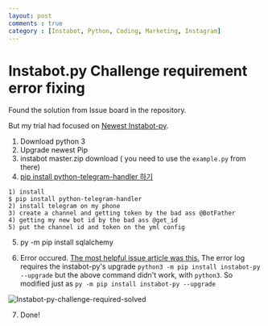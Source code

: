 ```yaml
---
layout: post
comments : true
category : [Instabot, Python, Coding, Marketing, Instagram]
---
```

# Instabot.py Challenge requirement error fixing
Found the solution from Issue board in the repository.

But my trial had focused on [Newest Instabot-py](https://github.com/instabot-py/instabot.py/pull/1788).

1. Download python 3 
2. Upgrade newest Pip
3. instabot master.zip download ( you need to use the `example.py` from there)
4. [pip install python-telegram-handler 하기 ](https://github.com/instabot-py/instabot.py/issues/2133)

```
1) install
$ pip install python-telegram-handler
2) install telegram on my phone
3) create a channel and getting token by the bad ass @BotFather
4) getting my new bot id by the bad ass @get_id
5) put the channel id and token on the yml config
```



5. py -m pip install sqlalchemy

6. Error occured. [The most helpful issue article was this.](https://github.com/instabot-py/instabot.py/issues/2333) The error log requires the instabot-py's upgrade
`python3 -m pip install instabot-py --upgrade`
 but the above command didn't work, with `python3`.
 So modified just as `py -m pip install instabot-py --upgrade`


![Instabot-py-challenge-required-solved](https://user-images.githubusercontent.com/35059428/62818143-834dea00-bb75-11e9-8c69-f37da86c3a04.png)

7. Done!